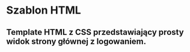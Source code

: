 # Szablon HTML
<h2>Template HTML z CSS przedstawiający prosty widok strony głównej z logowaniem.</h2>
